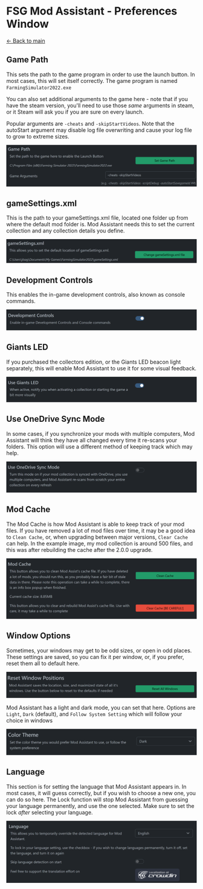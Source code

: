 # FSG Mod Assistant - Preferences Window

[← Back to main](index.html)

## Game Path

This sets the path to the game program in order to use the launch button.  In most cases, this will set itself correctly.  The game program is named `FarmingSimulator2022.exe`

You can also set additional arguments to the game here - note that if you have the steam version, you'll need to use those *same* arguments in steam, or it Steam will ask you if you are sure on every launch.

Popular arguments are `-cheats` and `-skipStartVideos`.  Note that the autoStart argument may disable log file overwriting and cause your log file to grow to extreme sizes.

![Game Path](img/prefs-001.png)

## gameSettings.xml

This is the path to your gameSettings.xml file, located one folder up from where the default mod folder is. Mod Assistant needs this to set the current collection and any collection details you define.

![Game Settings XML](img/prefs-002.png)

## Development Controls

This enables the in-game development controls, also known as console commands.

![Dev Control](img/prefs-003.png)

## Giants LED

If you purchased the collectors edition, or the Giants LED beacon light separately, this will enable Mod Assistant to use it for some visual feedback.

![LED](img/prefs-004.png)

## Use OneDrive Sync Mode

In some cases, if you synchronize your mods with multiple computers, Mod Assistant will think they have all changed every time it re-scans your folders.  This option will use a different method of keeping track which may help.

![Sync mode](img/prefs-005.png)

## Mod Cache

The Mod Cache is how Mod Assistant is able to keep track of your mod files.  If you have removed a lot of mod files over time, it may be a good idea to `Clean Cache`, or, when upgrading between major versions, `Clear Cache` can help. In the example image, my mod collection is around 500 files, and this was after rebuilding the cache after the 2.0.0 upgrade.

![Cache Options](img/prefs-006.png)

## Window Options

Sometimes, your windows may get to be odd sizes, or open in odd places.  These settings are saved, so you can fix it per window, or, if you prefer, reset them all to default here.

![Cache Options](img/prefs-007.png)

Mod Assistant has a light and dark mode, you can set that here.  Options are `Light`, `Dark` (default), and `Follow System Setting` which will follow your choice in windows

![Cache Options](img/prefs-008.png)

## Language

This section is for setting the language that Mod Assistant appears in.  In most cases, it will guess correctly, but if you wish to choose a new one, you can do so here.  The Lock function will stop Mod Assistant from guessing your language permanently, and use the one selected.  Make sure to set the lock *after* selecting your language.

![Languages](img/prefs-009.png)
